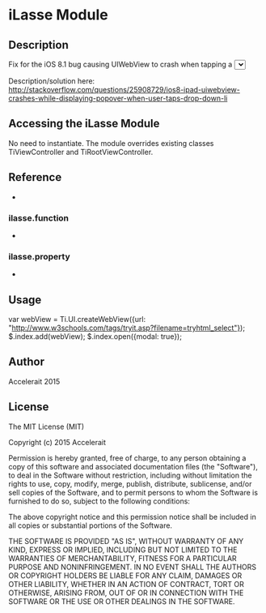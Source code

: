 # iLasse Module

## Description

Fix for the iOS 8.1 bug causing UIWebView to crash when tapping a <select> several times.

Description/solution here: http://stackoverflow.com/questions/25908729/ios8-ipad-uiwebview-crashes-while-displaying-popover-when-user-taps-drop-down-li

## Accessing the iLasse Module

No need to instantiate. The module overrides existing classes TiViewController and TiRootViewController.

## Reference

-

### ilasse.function

-

### ilasse.property

-

## Usage

var webView = Ti.UI.createWebView({url: "http://www.w3schools.com/tags/tryit.asp?filename=tryhtml_select"});
$.index.add(webView);
$.index.open({modal: true});

## Author

Accelerait 2015

## License

The MIT License (MIT)

Copyright (c) 2015 Accelerait

Permission is hereby granted, free of charge, to any person obtaining a copy
of this software and associated documentation files (the "Software"), to deal
in the Software without restriction, including without limitation the rights
to use, copy, modify, merge, publish, distribute, sublicense, and/or sell
copies of the Software, and to permit persons to whom the Software is
furnished to do so, subject to the following conditions:

The above copyright notice and this permission notice shall be included in
all copies or substantial portions of the Software.

THE SOFTWARE IS PROVIDED "AS IS", WITHOUT WARRANTY OF ANY KIND, EXPRESS OR
IMPLIED, INCLUDING BUT NOT LIMITED TO THE WARRANTIES OF MERCHANTABILITY,
FITNESS FOR A PARTICULAR PURPOSE AND NONINFRINGEMENT. IN NO EVENT SHALL THE
AUTHORS OR COPYRIGHT HOLDERS BE LIABLE FOR ANY CLAIM, DAMAGES OR OTHER
LIABILITY, WHETHER IN AN ACTION OF CONTRACT, TORT OR OTHERWISE, ARISING FROM,
OUT OF OR IN CONNECTION WITH THE SOFTWARE OR THE USE OR OTHER DEALINGS IN
THE SOFTWARE.
